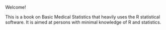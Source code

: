 Welcome! 

This is a book on Basic Medical Statistics that heavily uses the R statistical software. It is aimed at persons with minimal knowledge of R and statistics.
